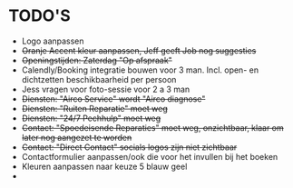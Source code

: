 # TODO'S

- Logo aanpassen
- ~~Oranje Accent kleur aanpassen, Jeff geeft Job nog suggesties~~
- ~~Openingstijden: Zaterdag "Op afspraak"~~
- Calendly/Booking integratie bouwen voor 3 man. Incl. open- en dichtzetten beschikbaarheid per persoon
- Jess vragen voor foto-sessie voor 2 a 3 man
- ~~Diensten: "Airco Service" wordt  "Airco diagnose"~~
- ~~Diensten: "Ruiten Reparatie" moet weg~~
- ~~Diensten: "24/7 Pechhulp" moet weg~~
- ~~Contact: "Spoedeisende Reparaties" moet weg, onzichtbaar, klaar om later nog aangezet te worden~~
- ~~Contact: "Direct Contact" socials logos zijn niet zichtbaar~~
- Contactformulier aanpassen/ook die voor het invullen bij het boeken
- Kleuren aanpassen naar keuze 5 blauw geel
-
